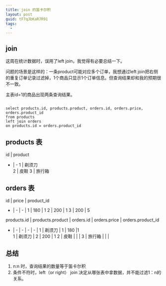 ```yaml
---
title: join 的笛卡尔积
layout: post
guid: tF7qJbKaR7R91
tags:
  - 
---
```


## join

这周在统计数据时，误用了left join，我觉得有必要总结一下。

问题的场景是这样的：一条product可能对应多个订单，我想通过left join把右侧的重复订单记录过滤掉，1个商品只显示1个订单信息。但查询结果却和我的预期很不一致。

主表id=1的商品出现两条查询结果。

<pre><code>
select products.id, products.product, orders.id, orders.price, orders.product_id
from products
left join orders
on products.id = orders.product_id
</code></pre>

## products 表

id | product 
 - | -
 1 | 剃须刀    
 2 | 皮鞋
 3 | 旅行箱

## orders 表

id | price | product_id 
 - | - | - |
 1 | 180 | 1 
 2 | 200 | 1
 3 | 200 | 5

products.id | products.product | orders.id | orders.price | orders.product_id
- | - | - | - | - |
1 | 剃须刀  | 1 | 180 |1  
1 | 剃须刀 | 2 | 200 | 1
2 | 皮鞋 |  |  | 
3 | 旅行箱 |  |  | 

## 总结

1. n:n 时，查询结果的数量等于笛卡尔积
2. 条件不符时，left（or right） join 决定从哪张表中拿数据，并不能过滤1：n的关系。